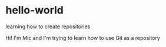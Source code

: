 # hello-world
learning how to create repositories

Hi! I'm Mic and I'm trying to learn how to use Git as a repository
